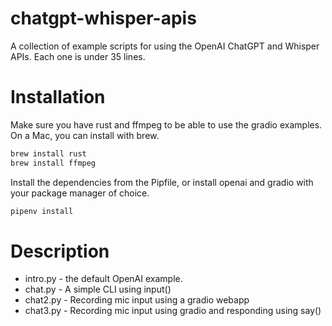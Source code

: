 # chatgpt-whisper-apis

A collection of example scripts for using the OpenAI ChatGPT and Whisper APIs. Each one is under 35 lines.


# Installation

Make sure you have rust and ffmpeg to be able to use the gradio examples. On a Mac, you can install with brew.

```sh
brew install rust
brew install ffmpeg
```

Install the dependencies from the Pipfile, or install openai and gradio with your package manager of choice.

```sh
pipenv install
```

# Description

- intro.py - the default OpenAI example.
- chat.py - A simple CLI using input()
- chat2.py - Recording mic input using a gradio webapp
- chat3.py - Recording mic input using gradio and responding using say()